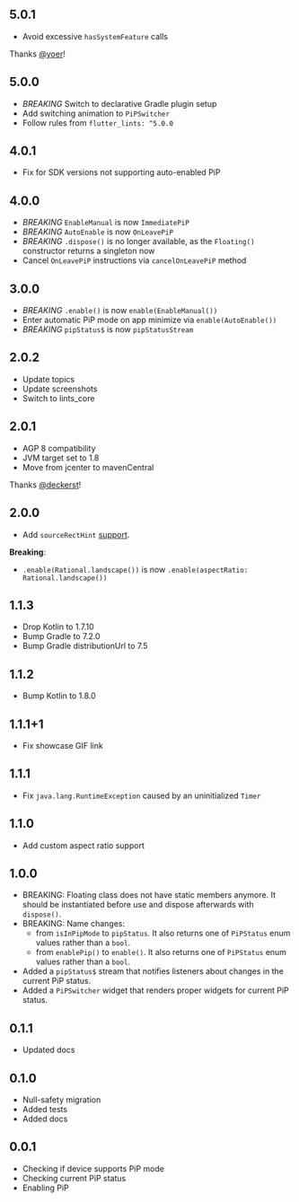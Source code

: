 ## 5.0.1

* Avoid excessive `hasSystemFeature` calls
 
Thanks [@yoer](https://github.com/yoer)!

## 5.0.0

* *BREAKING* Switch to declarative Gradle plugin setup
* Add switching animation to `PiPSwitcher`
* Follow rules from `flutter_lints: ^5.0.0`

## 4.0.1

* Fix for SDK versions not supporting auto-enabled PiP

## 4.0.0

* *BREAKING* `EnableManual` is now `ImmediatePiP`
* *BREAKING* `AutoEnable` is now `OnLeavePiP`
* *BREAKING* `.dispose()` is no longer available, as the `Floating()` constructor returns a singleton now
* Cancel `OnLeavePiP` instructions via `cancelOnLeavePiP` method

## 3.0.0

* *BREAKING* `.enable()` is now `enable(EnableManual())`
* Enter automatic PiP mode on app minimize via `enable(AutoEnable())`
* *BREAKING* `pipStatus$` is now `pipStatusStream`

## 2.0.2

* Update topics
* Update screenshots
* Switch to lints_core

## 2.0.1

* AGP 8 compatibility
* JVM target set to 1.8
* Move from jcenter to mavenCentral

Thanks [@deckerst](https://github.com/deckerst)!

## 2.0.0

* Add `sourceRectHint` [support](https://developer.android.com/reference/android/app/PictureInPictureParams.Builder#setSourceRectHint(android.graphics.Rect)).

**Breaking**:

* `.enable(Rational.landscape())` is now `.enable(aspectRatio: Rational.landscape())`

## 1.1.3

* Drop Kotlin to 1.7.10
* Bump Gradle to 7.2.0
* Bump Gradle distributionUrl to 7.5

## 1.1.2

* Bump Kotlin to 1.8.0

## 1.1.1+1

* Fix showcase GIF link

## 1.1.1

* Fix `java.lang.RuntimeException` caused by an uninitialized `Timer`

## 1.1.0

* Add custom aspect ratio support

## 1.0.0

* BREAKING: Floating class does not have static members anymore. It should be instantiated before use and dispose afterwards with `dispose()`.
* BREAKING: Name changes:
  * from `isInPipMode` to `pipStatus`. It also returns one of `PiPStatus` enum values rather than a `bool`.
  * from `enablePip()` to `enable()`. It also returns one of `PiPStatus` enum values rather than a `bool`.
* Added a `pipStatus$` stream that notifies listeners about changes in the current PiP status.
* Added a `PiPSwitcher` widget that renders proper widgets for current PiP status.

## 0.1.1

* Updated docs

## 0.1.0

* Null-safety migration
* Added tests
* Added docs

## 0.0.1

* Checking if device supports PiP mode
* Checking current PiP status
* Enabling PiP
